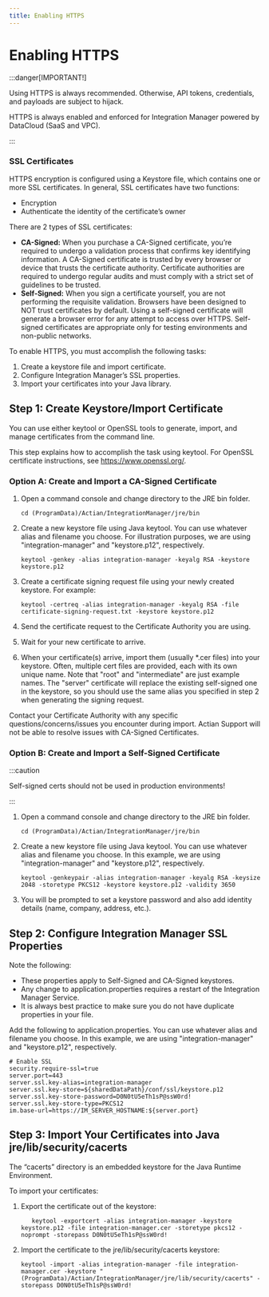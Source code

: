 ```yaml
---
title: Enabling HTTPS
---
```


# Enabling HTTPS
 
:::danger[IMPORTANT!]

Using HTTPS is always recommended. Otherwise, API tokens, credentials, and payloads are subject to hijack.

HTTPS is always enabled and enforced for Integration Manager powered by DataCloud (SaaS and VPC).

:::

###  SSL Certificates

HTTPS encryption is configured using a Keystore file, which contains one or more SSL certificates. In general, SSL certificates have two functions:

* Encryption
* Authenticate the identity of the certificate’s owner

There are 2 types of SSL certificates:
* **CA-Signed:** When you purchase a CA-Signed certificate, you’re required to undergo a validation process that confirms key identifying information. A CA-Signed certificate is trusted by every browser or device that trusts the certificate authority. Certificate authorities are required to undergo regular audits and must comply with a strict set of guidelines to be trusted. 
* **Self-Signed:** When you sign a certificate yourself, you are not performing the requisite validation. Browsers have been designed to NOT trust certificates by default. Using a self-signed certificate will generate a browser error for any attempt to access over HTTPS. Self-signed certificates are appropriate only for testing environments and non-public networks. 

To enable HTTPS, you must accomplish the following tasks:
1. Create a keystore file and import certificate.
2. Configure Integration Manager’s SSL properties.
3. Import your certificates into your Java library.

## Step 1: Create Keystore/Import Certificate

You can use either keytool or OpenSSL tools to generate, import, and manage certificates from the command line. 

This step explains how to accomplish the task using keytool. For OpenSSL certificate instructions, see https://www.openssl.org/.

### Option A: Create and Import a CA-Signed Certificate

1. Open a command console and change directory to the JRE bin folder.

    ```
    cd (ProgramData)/Actian/IntegrationManager/jre/bin
    ```

2. Create a new keystore file using Java keytool. You can use whatever alias and filename you choose. For illustration purposes, we are using "integration-manager" and "keystore.p12", respectively.

    ```
    keytool -genkey -alias integration-manager -keyalg RSA -keystore keystore.p12
    ```

3. Create a certificate signing request file using your newly created keystore. For example:

    ```
    keytool -certreq -alias integration-manager -keyalg RSA -file certificate-signing-request.txt -keystore keystore.p12
    ```

4. Send the certificate request to the Certificate Authority you are using. 

5. Wait for your new certificate to arrive.

6. When your certificate(s) arrive, import them (usually \*.cer files) into your keystore. Often, multiple cert files are provided, each with its own unique name. Note that "root" and "intermediate" are just example names. The "server" certificate will replace the existing self-signed one in the keystore, so you should use the same alias you specified in step 2 when generating the signing request.

Contact your Certificate Authority with any specific questions/concerns/issues you encounter during import. Actian Support will not be able to resolve issues with CA-Signed Certificates.

### Option B: Create and Import a Self-Signed Certificate

:::caution

Self-signed certs should not be used in production environments!

:::

1. Open a command console and change directory to the JRE bin folder.

    ```
    cd (ProgramData)/Actian/IntegrationManager/jre/bin
    ```

2. Create a new keystore file using Java keytool. You can use whatever alias and filename you choose. In this example, we are using "integration-manager" and "keystore.p12", respectively.

    ```
    keytool -genkeypair -alias integration-manager -keyalg RSA -keysize 2048 -storetype PKCS12 -keystore keystore.p12 -validity 3650
    ```

3. You will be prompted to set a keystore password and also add identity details (name, company, address, etc.).

## Step 2: Configure Integration Manager SSL Properties

Note the following:

* These properties apply to Self-Signed and CA-Signed keystores.
* Any change to application.properties requires a restart of the Integration Manager Service.
* It is always best practice to make sure you do not have duplicate properties in your file.

Add the following to application.properties. You can use whatever alias and filename you choose. In this example, we are using "integration-manager" and "keystore.p12", respectively.

```
# Enable SSL
security.require-ssl=true
server.port=443
server.ssl.key-alias=integration-manager
server.ssl.key-store=${sharedDataPath}/conf/ssl/keystore.p12
server.ssl.key-store-password=D0N0tU5eTh1sP@ssW0rd!
server.ssl.key-store-type=PKCS12
im.base-url=https://IM_SERVER_HOSTNAME:${server.port}
```


## Step 3: Import Your Certificates into Java jre/lib/security/cacerts

The “cacerts” directory is an embedded keystore for the Java Runtime Environment.

To import your certificates:

1. Export the certificate out of the keystore:

   ```
      keytool -exportcert -alias integration-manager -keystore keystore.p12 -file integration-manager.cer -storetype pkcs12 -noprompt -storepass D0N0tU5eTh1sP@ssW0rd!
   ```

2. Import the certificate to the jre/lib/security/cacerts keystore:

   ```
   keytool -import -alias integration-manager -file integration-manager.cer -keystore "(ProgramData)/Actian/IntegrationManager/jre/lib/security/cacerts" -storepass D0N0tU5eTh1sP@ssW0rd!
   ```
